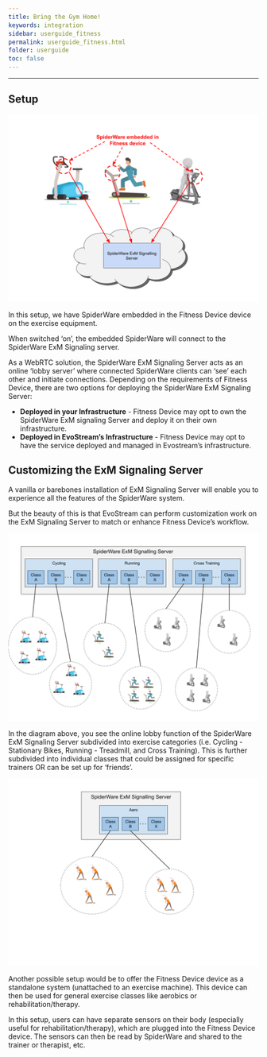 ```yaml
---
title: Bring the Gym Home!
keywords: integration
sidebar: userguide_fitness
permalink: userguide_fitness.html
folder: userguide
toc: false
---
```


------

## Setup

![](images/userguide/generic_fitness_setup.png)

In this setup, we have SpiderWare embedded in the Fitness Device device on the exercise equipment.

When switched ‘on’, the embedded SpiderWare will connect to the SpiderWare ExM Signaling server.

As a WebRTC solution, the SpiderWare ExM Signaling Server acts as an online ‘lobby server’ where connected SpiderWare clients can ‘see’ each other and initiate connections. Depending on the requirements of Fitness Device, there are two options for deploying the SpiderWare ExM Signaling Server:

- **Deployed in your Infrastructure** - Fitness Device may opt to own the SpiderWare ExM signaling Server and deploy it on their own infrastructure.
- **Deployed in EvoStream’s Infrastructure** - Fitness Device may opt to have the service deployed and managed in Evostream’s infrastructure.



## Customizing the ExM Signaling Server

A vanilla or barebones installation of ExM Signaling Server will enable you to experience all the features of the SpiderWare system.

But the beauty of this is that EvoStream can perform customization work on the ExM Signaling Server to match or enhance Fitness Device’s workflow.

![](images/userguide/exm_generic_fitness_setup-1.png)

In the diagram above, you see the online lobby function of the SpiderWare ExM Signaling Server subdivided into exercise categories (i.e. Cycling - Stationary Bikes, Running - Treadmill, and Cross Training). This is further subdivided into individual classes that could be assigned for specific trainers OR can be set up for ‘friends’.

![](images/userguide/exm_generic_fitness_setup-2.png)

Another possible setup would be to offer the Fitness Device device as a standalone system (unattached to an exercise machine). This device can then be used for general exercise classes like aerobics or rehabilitation/therapy.

In this setup, users can have separate sensors on their body (especially useful for rehabilitation/therapy), which are plugged into the Fitness Device device. The sensors can then be read by SpiderWare and shared to the trainer or therapist, etc.
